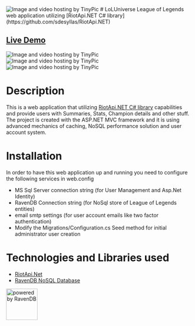 <img src="http://i61.tinypic.com/ji00hl.jpg" border="0" alt="Image and video hosting by TinyPic">
# LoLUniverse
League of Legends web application utilizing [RiotApi.NET C# library](https://github.com/sdesyllas/RiotApi.NET)

## [Live Demo](http://devspyros.cloudapp.net)

<img src="http://i58.tinypic.com/x6nbit.jpg" border="0" alt="Image and video hosting by TinyPic">

<img src="http://i59.tinypic.com/35d3lox.jpg" border="0" alt="Image and video hosting by TinyPic">

<img src="http://i59.tinypic.com/2i266up.jpg" border="0" alt="Image and video hosting by TinyPic">

# Description
This is a web application that utilizing [RiotApi.NET C# library](https://github.com/sdesyllas/RiotApi.NET) capabilities and provide users with Summaries, Stats, Champion details and other stuff. The project is created with the ASP.NET MVC
framework and it is using advanced mechanics of caching, NoSQL performance solution and user account system.

# Installation
In order to have this web application up and running you need to configure the following services in web.config
* MS Sql Server connection string (for User Management and Asp.Net Identity)
* RavenDB Connection string (for NoSql store of League of Legends entities)
* email smtp settings (for user account emails like two factor authentication)
* Modify the Migrations/Configuration.cs Seed method for initial administrator user creation

# Technologies and Libraries used
* [RiotApi.Net](https://github.com/sdesyllas/RiotApi.NET)
* [RavenDB NoSQL Database](http://ravendb.net/)

<img src="http://ravendb.net/content/images/ravenMoon.png" alt="powered by RavenDB" width="85" height="85"/>
